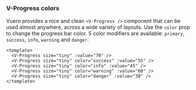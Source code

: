 ### V-Progress colors

Vuero provides a nice and clean `<V-Progress />` component that
can be used almost anywhere, across a wide variety of layouts.
Use the `color` prop to change the progress bar color.
5 color modifiers are available: `primary`, `success`, `info`,
`warning` and `danger`.

<!--code-->

```vue
<template>
  <V-Progress size="tiny" :value="70" />
  <V-Progress size="tiny" color="success" :value="55" />
  <V-Progress size="tiny" color="info" :value="45" />
  <V-Progress size="tiny" color="warning" :value="60" />
  <V-Progress size="tiny" color="danger" :value="38" />
</template>
```

<!--/code-->

<!--example-->

<div class="field">
    <div class="control">
        <V-Progress size="tiny" :value="70" />
        <V-Progress size="tiny" color="success" :value="55" />
        <V-Progress size="tiny" color="info" :value="45" />
        <V-Progress size="tiny" color="warning" :value="60" />
        <V-Progress size="tiny" color="danger" :value="38" />
    </div>
</div>

<!--/example-->

